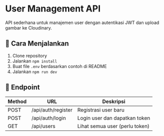 # User Management API

API sederhana untuk manajemen user dengan autentikasi JWT dan upload gambar ke Cloudinary.

## 🚀 Cara Menjalankan
1. Clone repository
2. Jalankan `npm install`
3. Buat file `.env` berdasarkan contoh di README
4. Jalankan `npm run dev`

## 🔑 Endpoint
| Method | URL | Deskripsi |
|--------|-----|------------|
| POST | /api/auth/register | Registrasi user baru |
| POST | /api/auth/login | Login user dan dapatkan token |
| GET | /api/users | Lihat semua user (perlu token) |
